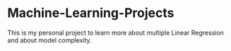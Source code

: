 # Machine-Learning-Projects
This is my personal project to learn more about multiple Linear Regression and about model complexity.
